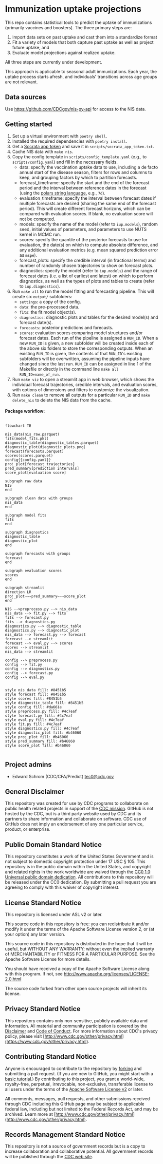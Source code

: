 # Immunization uptake projections

This repo contains statistical tools to predict the uptake of immunizations (primarily vaccines and boosters). The three primary steps are:

1. Import data sets on past uptake and cast them into a standardize format
2. Fit a variety of models that both capture past uptake as well as project future uptake, and
3. Evaluate model projections against realized uptake.

All three steps are currently under development.

This approach is applicable to seasonal adult immunizations. Each year, the uptake process starts afresh, and individuals' transitions across age groups are not relevant.

## Data sources

Use <https://github.com/CDCgov/nis-py-api> for access to the NIS data.

## Getting started

1. Set up a virtual environment with `poetry shell`.
2. Installed the required dependencies with `poetry install`.
3. Get a [Socrata app token](https://github.com/CDCgov/nis-py-api?tab=readme-ov-file#getting-started) and save it in `scripts/socrata_app_token.txt`.
4. Cache NIS data with `make nis`.
5. Copy the config template in `scripts/config_template.yaml` (e.g., to `scripts/config.yaml`) and fill in the necessary fields.
    - data: specify the vaccination uptake data to use, including a de facto annual start of the disease season, filters for rows and columns to keep, and grouping factors by which to partition forecasts.
    - forecast_timeframe: specify the start and the end of the forecast period and the interval between reference dates in the forecast (using the [polars string language](https://docs.pola.rs/api/python/dev/reference/expressions/api/polars.date_range.html), e.g., `7d`).
    - evaluation_timeframe: specify the interval between forecast dates if multiple forecasts are desired (sharing the same end of the forecast period). This will create different forecast horizons, which can be compared with evaluation scores. If blank, no evaluation score will not be computed.
    - models: specify the name of the model (refer to `iup.models`), random seed, initial values of parameters, and parameters to use NUTS kernel in MCMC run.
    - scores: specify the quantile of the posterior forecasts to use for evaluation, the date(s) on which to compute absolute difference, and any additional evaluation metrics (e.g. mean squared prediction error as `mspe`).
    - forecast_plots: specify the credible interval (in fractional terms) and number of randomly chosen trajectories to show on forecast plots.
    - diagnostics: specify the model (refer to `iup.models`) and the range of forecast dates (i.e. a list of earliest and latest) on which to perform diagnostics, as well as the types of plots and tables to create (refer to `iup.diagnostics`).
6. Run `make all` to run the model fitting and forecasting pipeline. This will create six `output/` subfolders:
    - `settings`: a copy of the config.
    - `data`: the pre-processed data.
    - `fits`: the fit model object(s).
    - `diagnostics`: diagnostic plots and tables for the desired model(s) and forecast date(s).
    - `forecasts`: posterior predictions and forecasts.
    - `scores`: evaluation scores comparing model structures and/or forecast dates.
    Each run of the pipeline is assigned a `RUN_ID`. When a new `RUN_ID` is given, a new subfolder will be created inside each of the above six folders to store the corresponding outputs. When an existing `RUN_ID` is given, the contents of that `RUN_ID`'s existing subfolders will be overwritten, assuming the pipeline inputs have changed since the last run. `RUN_ID` can be assigned in line 1 of the Makefile or directly in the command line `make all RUN_ID=name_of_run`.
7. Run `make viz` to open a streamlit app in web browser, which shows the individual forecast trajectories, credible intervals, and evaluation scores, with options of dimensions and filters to customize the visualization.
8. Run `make clean` to remove all outputs for a particular `RUN_ID` and `make delete_nis` to delete the NIS data from the cache.

#### Package workflow:

```mermaid

flowchart TB

nis_data(nis_raw.parquet)
fits(model_fits.pkl)
diagnostic_table(diagnostic_tables.parquet)
diagnostic_plot(diagnostic_plots.png)
forecast(forecasts.parquet)
scores(scores.parquet)
config{{config.yaml}}
proj_plot[forecast_trajectories]
pred_summary[prediction intervals]
score_plot[evaluation score]

subgraph raw data
NIS
end

subgraph clean data with groups
nis_data
end

subgraph model fits
fits
end

subgraph diagnostics
diagnostic_table
diagnostic_plot
end

subgraph forecasts with groups
forecast
end

subgraph evaluation scores
scores
end

subgraph streamlit
direction LR
proj_plot~~~pred_summary~~~score_plot
end

NIS -->preprocess.py --> nis_data
nis_data --> fit.py --> fits
fits --> forecast.py
fits --> diagnostics.py
diagnostics.py --> diagnostic_table
diagnostics.py --> diagnostic_plot
nis_data --> forecast.py --> forecast
forecast --> streamlit
forecast --> eval.py --> scores
scores --> streamlit
nis_data --> streamlit

config --> preprocess.py
config --> fit.py
config --> diagnostics.py
config --> forecast.py
config --> eval.py


style nis_data fill: #8451b5
style forecast fill: #8451b5
style scores fill: #8451b5
style diagnostic_table fill: #8451b5
style config fill: #da661e
style preprocess.py fill: #4c7eaf
style forecast.py fill: #4c7eaf
style eval.py fill: #4c7eaf
style fit.py fill: #4c7eaf
style diagnostics.py fill: #4c7eaf
style diagnostic_plot fill: #b46060
style proj_plot fill: #b46060
style pred_summary fill: #b46060
style score_plot fill: #b46060


```

## Project admins

- Edward Schrom (CDC/CFA/Predict) <tec0@cdc.gov>

## General Disclaimer

This repository was created for use by CDC programs to collaborate on public health related projects in support of the [CDC mission](https://www.cdc.gov/about/organization/mission.htm). GitHub is not hosted by the CDC, but is a third party website used by CDC and its partners to share information and collaborate on software. CDC use of GitHub does not imply an endorsement of any one particular service, product, or enterprise.

## Public Domain Standard Notice

This repository constitutes a work of the United States Government and is not
subject to domestic copyright protection under 17 USC § 105. This repository is in
the public domain within the United States, and copyright and related rights in
the work worldwide are waived through the [CC0 1.0 Universal public domain dedication](https://creativecommons.org/publicdomain/zero/1.0/).
All contributions to this repository will be released under the CC0 dedication. By
submitting a pull request you are agreeing to comply with this waiver of
copyright interest.

## License Standard Notice

This repository is licensed under ASL v2 or later.

This source code in this repository is free: you can redistribute it and/or modify it under
the terms of the Apache Software License version 2, or (at your option) any
later version.

This source code in this repository is distributed in the hope that it will be useful, but WITHOUT ANY
WARRANTY; without even the implied warranty of MERCHANTABILITY or FITNESS FOR A
PARTICULAR PURPOSE. See the Apache Software License for more details.

You should have received a copy of the Apache Software License along with this
program. If not, see http://www.apache.org/licenses/LICENSE-2.0.html

The source code forked from other open source projects will inherit its license.

## Privacy Standard Notice

This repository contains only non-sensitive, publicly available data and
information. All material and community participation is covered by the
[Disclaimer](https://github.com/CDCgov/template/blob/master/DISCLAIMER.md)
and [Code of Conduct](https://github.com/CDCgov/template/blob/master/code-of-conduct.md).
For more information about CDC's privacy policy, please visit [http://www.cdc.gov/other/privacy.html](https://www.cdc.gov/other/privacy.html).

## Contributing Standard Notice

Anyone is encouraged to contribute to the repository by [forking](https://help.github.com/articles/fork-a-repo)
and submitting a pull request. (If you are new to GitHub, you might start with a
[basic tutorial](https://help.github.com/articles/set-up-git).) By contributing
to this project, you grant a world-wide, royalty-free, perpetual, irrevocable,
non-exclusive, transferable license to all users under the terms of the
[Apache Software License v2](http://www.apache.org/licenses/LICENSE-2.0.html) or
later.

All comments, messages, pull requests, and other submissions received through
CDC including this GitHub page may be subject to applicable federal law, including but not limited to the Federal Records Act, and may be archived. Learn more at [http://www.cdc.gov/other/privacy.html](http://www.cdc.gov/other/privacy.html).

## Records Management Standard Notice

This repository is not a source of government records but is a copy to increase
collaboration and collaborative potential. All government records will be
published through the [CDC web site](http://www.cdc.gov).
